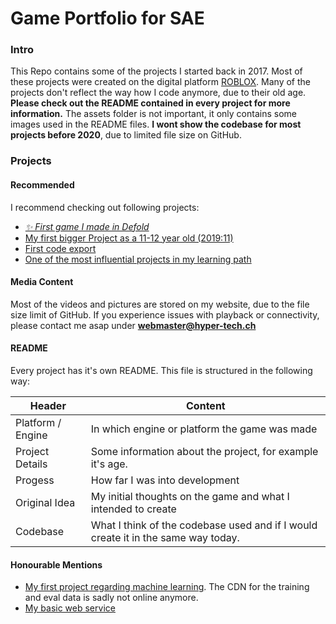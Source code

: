 # Game Portfolio for SAE
### Intro
This Repo contains some of the projects I started back in 2017. Most of these projects were created on the digital platform [ROBLOX](https://create.roblox.com/). Many of the projects don't reflect the way how I code anymore, due to their old age. **Please check out the README contained in every project for more information.** The assets folder is not important, it only contains some images used in the README files. **I wont show the codebase for most projects before 2020**, due to limited file size on GitHub.

### Projects

#### Recommended
I recommend checking out following projects:
- [*✨ First game I made in Defold*](https://github.com/Ratzifutzi/haralds-adventure)
- [My first bigger Project as a 11-12 year old (2019:11)](/projects/2019/11%20Innovation%20Spaceship/)
- [First code export](/projects/2019/12%20Dungeon%20Explorer/)
- [One of the most influential projects in my learning path](/projects/2020/13%20Factory%20Tycoon/)

#### Media Content
Most of the videos and pictures are stored on my website, due to the file size limit of GitHub. If you experience issues with playback or connectivity, please contact me asap under **webmaster@hyper-tech.ch**

#### README
Every project has it's own README. This file is structured in the following way:

Header  | Content
------- | -------
Platform / Engine | In which engine or platform the game was made
Project Details | Some information about the project, for example it's age.
Progess | How far I was into development
Original Idea | My initial thoughts on the game and what I intended to create
Codebase | What I think of the codebase used and if I would create it in the same way today.

#### Honourable Mentions
- [My first project regarding machine learning](https://colab.research.google.com/github/Ratzifutzi/process-to-learn-ai/blob/main/day-1---numberAI.ipynb). The CDN for the training and eval data is sadly not online anymore.
- [My basic web service](https://github.com/Ratzifutzi/web/tree/development)